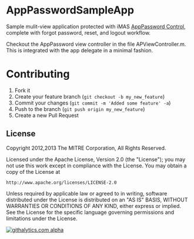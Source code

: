 AppPasswordSampleApp
====================

Sample mulit-view application protected with iMAS [AppPassword Control](https://github.com/project-imas/app-password), 
complete with forgot password, reset, and logout workflow.

Checkout the AppPassword view controller in the file APViewController.m.  This is integrated with the app delegate in a minimal
fashion.  

Contributing
============

1. Fork it
2. Create your feature branch (`git checkout -b my_new_feature`)
3. Commit your changes (`git commit -m 'Added some feature' -a`)
4. Push to the branch (`git push origin my_new_feature`)
5. Create a new Pull Request


License
-------

Copyright 2012,2013 The MITRE Corporation, All Rights Reserved.

Licensed under the Apache License, Version 2.0 (the "License");
you may not use this work except in compliance with the License.
You may obtain a copy of the License at

    http://www.apache.org/licenses/LICENSE-2.0

Unless required by applicable law or agreed to in writing, software
distributed under the License is distributed on an "AS IS" BASIS,
WITHOUT WARRANTIES OR CONDITIONS OF ANY KIND, either express or implied.
See the License for the specific language governing permissions and
limitations under the License.

[![githalytics.com alpha](https://cruel-carlota.pagodabox.com/a968548eaa438ea58b21ea3ecd3262b8 "githalytics.com")](http://githalytics.com/project-imas/AppPasswordSampleApp)

